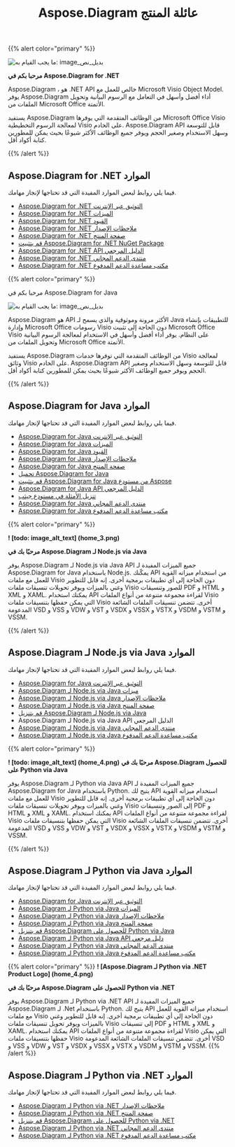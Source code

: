 ﻿---
title: Aspose.Diagram عائلة المنتج
type: docs
description: يوفر Aspose.Diagram تحويلات تنسيقات ملفات Visio للصور وتنسيقات PDF و HTML و XML و XAML. تتضمن تنسيقات الملفات الشائعة المدعومة VSD و VSS و VDW و VST و VSDX و VSSX و VSTX و VSDM و VSTM و VSSM.
weight: 10
url: /ar/
---
{{% alert color="primary" %}} 

![ما يجب القيام به: image_بديل_نص](home_1.png)

**مرحبا بكم في Aspose.Diagram for .NET**

Aspose.Diagram ، هو .NET API خالص للعمل مع Microsoft Visio Object Model. يوفر Aspose.Diagram أداء أفضل وأسهل في التعامل مع الرسوم البيانية وتحويل الملفات من Microsoft Office الأتمتة.

 يستفيد Aspose.Diagram من الوظائف المتقدمة التي يوفرها Microsoft Office Visio لمعالجة الرسوم التخطيطية Visio على الخادم. Aspose.Diagram API قابل للتوسعة وسهل الاستخدام وصغير الحجم ويوفر جميع الوظائف الأكثر شيوعًا بحيث يمكن للمطورين كتابة أكواد أقل.

{{% /alert %}} 
## **Aspose.Diagram for .NET الموارد**
فيما يلي روابط لبعض الموارد المفيدة التي قد تحتاجها لإنجاز مهامك.

- [Aspose.Diagram for .NET التوثيق عبر الإنترنت](/diagram/ar/net/)
- [Aspose.Diagram for .NET الميزات](/diagram/ar/net/feature-list/)
- [Aspose.Diagram for .NET القيود](/diagram/ar/net/why-not-automation/)
- [Aspose.Diagram for .NET ملاحظات الإصدار](/diagram/ar/net/release-notes/)
- [Aspose.Diagram for .NET صفحة المنتج](https://products.aspose.com/diagram/net/)
- [قم بتثبيت Aspose.Diagram for .NET NuGet Package](https://www.nuget.org/packages/Aspose.Diagram/)
- [Aspose.Diagram for .NET API الدليل المرجعي](https://reference.aspose.com/diagram/net)
- [Aspose.Diagram for .NET منتدى الدعم المجاني](https://forum.aspose.com/c/diagram/17)
- [Aspose.Diagram for .NET مكتب مساعدة الدعم المدفوع](https://helpdesk.aspose.com/)

{{% alert color="primary" %}} 

مرحبا بكم في Aspose.Diagram for Java

![ما يجب القيام به: image_بديل_نص](home_2.png)

Aspose.Diagram هو API الأكثر مرونة وموثوقية والذي يسمح لـ Java للتطبيقات بإنشاء وإدارة Microsoft Office رسومات Visio دون الحاجة إلى تثبيت Microsoft Office Visio على النظام. يوفر أداء أفضل وأسهل في الاستخدام لمعالجة الرسوم البيانية وتحويل الملفات من Microsoft Office الأتمتة.

يستفيد Aspose.Diagram من الوظائف المتقدمة التي توفرها خدمات Visio لمعالجة وثائق Visio على الخادم. Aspose.Diagram API قابل للتوسعة وسهل الاستخدام وصغير الحجم ويوفر جميع الوظائف الأكثر شيوعًا بحيث يمكن للمطورين كتابة أكواد أقل.

{{% /alert %}} 
## **Aspose.Diagram for Java الموارد**
فيما يلي روابط لبعض الموارد المفيدة التي قد تحتاجها لإنجاز مهامك.

- [Aspose.Diagram for Java التوثيق عبر الإنترنت](/diagram/ar/java/)
- [Aspose.Diagram for Java الميزات](/diagram/ar/java/feature-list/)
- [Aspose.Diagram for Java القيود](/diagram/ar/java/evaluate-aspose-diagram/)
- [Aspose.Diagram for Java ملاحظات الإصدار](/diagram/ar/java/release-notes/)
- [Aspose.Diagram for Java صفحة المنتج](https://products.aspose.com/diagram/java/)
- [تحميل Aspose.Diagram for Java](https://repository.aspose.com/webapp/#/artifacts/browse/tree/General/repo/com/aspose/aspose-diagram)
- [قم بتثبيت Aspose.Diagram for Java من مستودع Aspose](/diagram/ar/java/installation/)
- [Aspose.Diagram for Java API الدليل المرجعي](https://reference.aspose.com/diagram/java)
- [تنزيل الأمثلة في مستودع جيثب](https://github.com/aspose-diagram/Aspose.Diagram-for-Java)
- [Aspose.Diagram for Java منتدى الدعم المجاني](https://forum.aspose.com/c/diagram/17)
- [Aspose.Diagram for Java مكتب مساعدة الدعم المدفوع](https://helpdesk.aspose.com/)


{{% alert color="primary" %}} 

**! [todo: image_alt_text] (home_3.png)**

**مرحبًا بك في Aspose.Diagram لـ Node.js via Java**

يوفر Aspose.Diagram لـ Node.js via Java API جميع الميزات المفيدة لـ Aspose.Diagram for Java باستخدام Node.js. يمكّنك API من استخدام ميزاته القوية للعمل مع ملفات Visio دون الحاجة إلى أي تطبيقات برمجية أخرى. إنه قابل للتطوير وغني بالميزات ويوفر تحويلات تنسيقات ملفات Visio للصور وتنسيقات PDF و HTML و XML و XAML. يمكنك استخدام API لقراءة مجموعة متنوعة من أنواع الملفات Visio التي يمكن حفظها بتنسيقات ملفات Visio أخرى. تتضمن تنسيقات الملفات الشائعة المدعومة VSD و VSS و VDW و VST و VSDX و VSSX و VSTX و VSDM و VSTM و VSSM.

{{% /alert %}} 
## **Aspose.Diagram لـ Node.js via Java الموارد**
فيما يلي روابط لبعض الموارد المفيدة التي قد تحتاجها لإنجاز مهامك.

- [Aspose.Diagram for Java التوثيق عبر الإنترنت](/diagram/ar/nodejsjava/)
- [Aspose.Diagram لـ Node.js via Java ميزات](/diagram/ar/java/aspose-diagram-for-node-js-via-java-features/)
- [Aspose.Diagram لـ Node.js via Java ملاحظات الإصدار](/diagram/ar/java/release-notes/)
- [Aspose.Diagram لـ Node.js via Java صفحة المنتج](https://products.aspose.com/diagram/nodejs-java/)
- [قم بتنزيل Aspose.Diagram لـ Node.js via Java](https://downloads.aspose.com/diagram/nodejs)
- Aspose.Diagram لـ Node.js via Java API الدليل المرجعي
- [Aspose.Diagram لـ Node.js via Java منتدى الدعم المجاني](https://forum.aspose.com/c/diagram/17)
- [Aspose.Diagram لـ Node.js via Java مكتب مساعدة الدعم المدفوع](https://helpdesk.aspose.com/)

{{% alert color="primary" %}} 

**! [todo: image_alt_text] (home_4.png)**
**مرحبًا بك في Aspose.Diagram للحصول على Python via Java**

يوفر Aspose.Diagram لـ Python via Java API جميع الميزات المفيدة لـ Aspose.Diagram for Java باستخدام Python. يتيح لك API استخدام ميزاته القوية للعمل مع ملفات Visio دون الحاجة إلى أي تطبيقات برمجية أخرى. إنه قابل للتطوير وغني بالميزات ويوفر تحويلات تنسيقات ملفات Visio إلى الصور وتنسيقات PDF و HTML و XML و XAML. يمكنك استخدام API لقراءة مجموعة متنوعة من أنواع الملفات Visio التي يمكن حفظها بتنسيقات ملفات Visio أخرى. تتضمن تنسيقات الملفات الشائعة المدعومة VSD و VSS و VDW و VST و VSDX و VSSX و VSTX و VSDM و VSTM و VSSM.

{{% /alert %}} 
## **Aspose.Diagram لـ Python via Java الموارد**
فيما يلي روابط لبعض الموارد المفيدة التي قد تحتاجها لإنجاز مهامك.

- [Aspose.Diagram for Java التوثيق عبر الإنترنت](/diagram/ar/pythonjava/)
- [Aspose.Diagram لـ Python via Java الميزات](/diagram/ar/java/feature-list/)
- [Aspose.Diagram لـ Python via Java ملاحظات الإصدار](/diagram/ar/java/aspose-diagram-for-python-via-java/)
- [Aspose.Diagram لـ Python via Java صفحة المنتج](https://products.aspose.com/diagram/python-java/)
- [قم بتنزيل Aspose.Diagram للحصول على Python via Java](https://downloads.aspose.com/diagram/python)
- [Aspose.Diagram لـ Python via Java API دليل مرجعي](https://reference.aspose.com/diagram/python)
- [Aspose.Diagram لـ Python via Java منتدى الدعم المجاني](https://forum.aspose.com/c/diagram/17)
- [Aspose.Diagram لـ Python via Java مكتب مساعدة الدعم المدفوع](https://helpdesk.aspose.com/)

{{% alert color="primary" %}}
**! [Aspose.Diagram لـ Python via .NET Product Logo] (home_4.png)**

**مرحبًا بك في Aspose.Diagram للحصول على Python via .NET**

يوفر Aspose.Diagram لـ Python via .NET API جميع الميزات المفيدة لـ Aspose.Diagram لـ .Net باستخدام Python. يتيح لك API استخدام ميزاته القوية للعمل مع ملفات Visio دون الحاجة إلى أي تطبيقات برمجية أخرى. إنه قابل للتطوير وغني بالميزات ويوفر تحويل تنسيقات ملفات Visio إلى تنسيقات PDF و HTML و XML و XAML. يمكنك استخدام API لقراءة مجموعة متنوعة من أنواع الملفات Visio التي يمكن حفظها بتنسيقات ملفات Visio أخرى. تتضمن تنسيقات الملفات الشائعة المدعومة VSD و VSS و VDW و VST و VSDX و VSSX و VSTX و VSDM و VSTM و VSSM.
{{% /alert %}}

## **Aspose.Diagram لـ Python via .NET الموارد**

فيما يلي روابط لبعض الموارد المفيدة التي قد تحتاجها لإنجاز مهامك.

- [Aspose.Diagram لـ Python via .NET ملاحظات الإصدار](/diagram/ar/pythonnet/release-notes/)
- [Aspose.Diagram لـ Python via .NET صفحة المنتج](https://products.aspose.com/diagram/python-net/)
- [قم بتنزيل Aspose.Diagram للحصول على Python via .NET](https://downloads.aspose.com/diagram/python-net)
- [Aspose.Diagram لـ Python via .NET منتدى الدعم المجاني](https://forum.aspose.com/c/diagram/17)
- [Aspose.Diagram لـ Python via .NET مكتب مساعدة الدعم المدفوع](https://helpdesk.aspose.com/)

